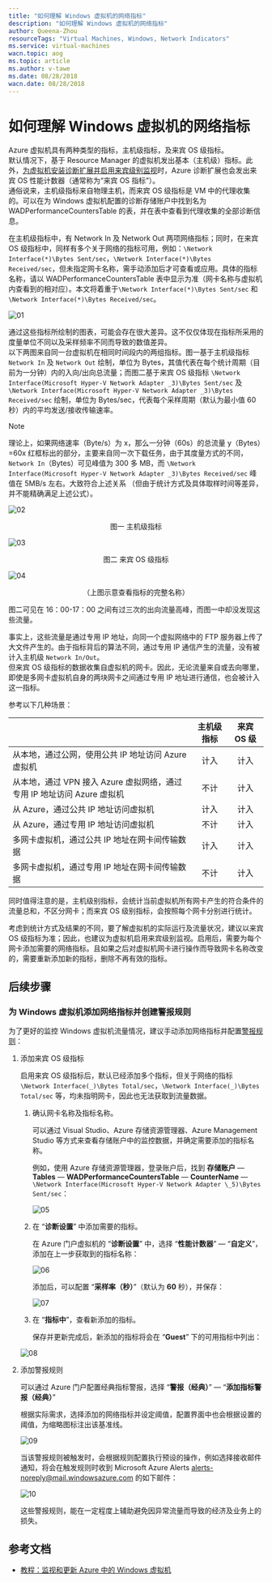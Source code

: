 ```yaml
---
title: "如何理解 Windows 虚拟机的网络指标"
description: "如何理解 Windows 虚拟机的网络指标"
author: Queena-Zhou
resourceTags: "Virtual Machines, Windows, Network Indicators"
ms.service: virtual-machines
wacn.topic: aog
ms.topic: article
ms.author: v-tawe
ms.date: 08/28/2018
wacn.date: 08/28/2018
---
```


# 如何理解 Windows 虚拟机的网络指标

Azure 虚拟机具有两种类型的指标，主机级指标，及来宾 OS 级指标。<br>
默认情况下，基于 Resource Manager 的虚拟机发出基本（主机级）指标。此外，[为虚拟机安装诊断扩展并启用来宾级别监视](https://docs.azure.cn/zh-cn/virtual-machines/windows/tutorial-monitoring)时，Azure 诊断扩展也会发出来宾 OS 性能计数器（通常称为“来宾 OS 指标”）。<br>
通俗说来，主机级指标来自物理主机，而来宾 OS 级指标是 VM 中的代理收集的。可以在为 Windows 虚拟机配置的诊断存储账户中找到名为 WADPerformanceCountersTable 的表，并在表中查看到代理收集的全部诊断信息。

在主机级指标中，有 Network In 及 Network Out 两项网络指标；同时，在来宾 OS 级指标中，同样有多个关于网络的指标可用，例如：`\Network Interface(*)\Bytes Sent/sec`，`\Network Interface(*)\Bytes Received/sec`，但未指定网卡名称，需手动添加后才可查看或应用。具体的指标名称，请以 WADPerformanceCountersTable 表中显示为准（网卡名称与虚拟机内查看到的相对应）。本文将着重于`\Network Interface(*)\Bytes Sent/sec` 和 `\Network Interface(*)\Bytes Received/sec`。

![01](media/aog-virtual-machines-windows-network-indicator/01.png)

通过这些指标所绘制的图表，可能会存在很大差异。这不仅仅体现在指标所采用的度量单位不同以及采样频率不同而导致的数值差异。<br>
以下两图来自同一台虚拟机在相同时间段内的两组指标。图一基于主机级指标 `Network In` 及 `Network Out` 绘制，单位为 Bytes，其值代表在每个统计周期（目前为一分钟）内的入向/出向总流量；而图二基于来宾 OS 级指标 `\Network Interface(Microsoft Hyper-V Network Adapter _3)\Bytes Sent/sec` 及 `\Network Interface(Microsoft Hyper-V Network Adapter _3)\Bytes Received/sec` 绘制，单位为 Bytes/sec，代表每个采样周期（默认为最小值 60 秒）内的平均发送/接收传输速率。

> [!NOTE]
> 理论上，如果网络速率（Byte/s）为 x，那么一分钟（60s）的总流量 y（Bytes）=60x
> 红框标出的部分，主要来自同一次下载任务，由于其度量方式的不同，`Network In`（Bytes）可见峰值为 300 多 MB，而 `\Network Interface(Microsoft Hyper-V Network Adapter _3)\Bytes Received/sec` 峰值在 5MB/s 左右。大致符合上述关系
> （但由于统计方式及具体取样时间等差异，并不能精确满足上述公式）。

![02](media/aog-virtual-machines-windows-network-indicator/02.png)

<center>图一 主机级指标</center>

![03](media/aog-virtual-machines-windows-network-indicator/03.png)

<center>图二 来宾 OS 级指标</center>

![04](media/aog-virtual-machines-windows-network-indicator/04.png)

<center>（上图示意查看指标的完整名称）</center>

图二可见在 16：00-17：00 之间有过三次的出向流量高峰，而图一中却没发现这些流量。

事实上，这些流量是通过专用 IP 地址，向同一个虚拟网络中的 FTP 服务器上传了大文件产生的。由于指标背后的算法不同，通过专用 IP 通信产生的流量，没有被计入主机级 `Network In/Out`。<br>
但来宾 OS 级指标的数据收集自虚拟机的网卡。因此，无论流量来自或去向哪里，即使是多网卡虚拟机自身的两块网卡之间通过专用 IP 地址进行通信，也会被计入这一指标。

参考以下几种场景：

|                                                                         | 主机级指标 | 来宾 OS 级 |
| :---------------------------------------------------------------------- | :--------: | :--------: |
| 从本地，通过公网，使用公共 IP 地址访问 Azure 虚拟机                     |    计入    |    计入    |
| 从本地，通过 VPN 接入 Azure 虚拟网络，通过专用 IP 地址访问 Azure 虚拟机 |    不计    |    计入    |
| 从 Azure，通过公共 IP 地址访问虚拟机                                    |    计入    |    计入    |
| 从 Azure，通过专用 IP 地址访问虚拟机                                    |    不计    |    计入    |
| 多网卡虚拟机，通过公共 IP 地址在网卡间传输数据                          |    计入    |    计入    |
| 多网卡虚拟机，通过专用 IP 地址在网卡间传输数据                          |    不计    |    计入    |

同时值得注意的是，主机级别指标，会统计当前虚拟机所有网卡产生的符合条件的流量总和，不区分网卡；而来宾 OS 级别指标，会按照每个网卡分别进行统计。

考虑到统计方式及结果的不同，要了解虚拟机的实际运行及流量状况，建议以来宾 OS 级指标为准；因此，也建议为虚拟机启用来宾级别监视。启用后，需要为每个网卡添加需要的网络指标。且如果之后对虚拟机网卡进行操作而导致网卡名称改变的，需要重新添加新的指标，删除不再有效的指标。

## 后续步骤

### 为 Windows 虚拟机添加网络指标并创建警报规则

为了更好的监控 Windows 虚拟机流量情况，建议手动添加网络指标并配置[警报规则](https://docs.azure.cn/zh-cn/monitoring-and-diagnostics/monitoring-overview-alerts)：

1. 添加来宾 OS 级指标

    启用来宾 OS 级指标后，默认已经添加多个指标，但关于网络的指标 `\Network Interface(_)\Bytes Total/sec`，`\Network Interface(_)\Bytes Total/sec` 等，均未指明网卡，因此也无法获取到流量数据。

    1. 确认网卡名称及指标名称。

        可以通过 Visual Studio、Azure 存储资源管理器、Azure Management Studio 等方式来查看存储账户中的监控数据，并确定需要添加的指标名称。

        例如，使用 Azure 存储资源管理器，登录账户后，找到 **存储账户** — **Tables** — **WADPerformanceCountersTable** — **CounterName** — `\Network Interface(Microsoft Hyper-V Network Adapter \_5)\Bytes Sent/sec`：

        ![05](media/aog-virtual-machines-windows-network-indicator/05.png)

    2. 在 “**诊断设置**” 中添加需要的指标。

        在 Azure 门户虚拟机的 “**诊断设置**” 中，选择 “**性能计数器**” — “**自定义**”，添加在上一步获取到的指标名称：

        ![06](media/aog-virtual-machines-windows-network-indicator/06.png)

        添加后，可以配置 “**采样率（秒）**”（默认为 **60** 秒），并保存：

        ![07](media/aog-virtual-machines-windows-network-indicator/07.png)

    3. 在 “**指标中**”，查看新添加的指标。

        保存并更新完成后，新添加的指标将会在 “**Guest**” 下的可用指标中列出：

    ![08](media/aog-virtual-machines-windows-network-indicator/08.png)

2. 添加警报规则

    可以通过 Azure 门户配置经典指标警报，选择 “**警报（经典）**” — “**添加指标警报（经典）**”

    根据实际需求，选择添加的网络指标并设定阈值，配置界面中也会根据设置的阈值，为缩略图标注出该基准线。

    ![09](media/aog-virtual-machines-windows-network-indicator/09.png)

    当该警报规则被触发时，会根据规则配置执行预设的操作，例如选择接收邮件通知，将会在触发规则时收到 Microsoft Azure Alerts alerts-noreply@mail.windowsazure.com 的如下邮件：

    ![10](media/aog-virtual-machines-windows-network-indicator/10.png)

    这些警报规则，能在一定程度上辅助避免因异常流量而导致的经济及业务上的损失。

## 参考文档

- [教程：监视和更新 Azure 中的 Windows 虚拟机](https://docs.azure.cn/zh-cn/virtual-machines/windows/tutorial-monitoring)
